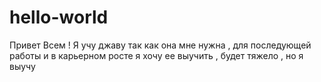 # hello-world

Привет Всем !
Я учу джаву так как она мне  нужна , для последующей работы и в карьерном росте
я хочу ее выучить , будет тяжело , но я выучу
